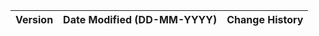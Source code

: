| **Version** | **Date Modified (DD-MM-YYYY)** | **Change History**                          |
|-------------|--------------------------------|---------------------------------------------|